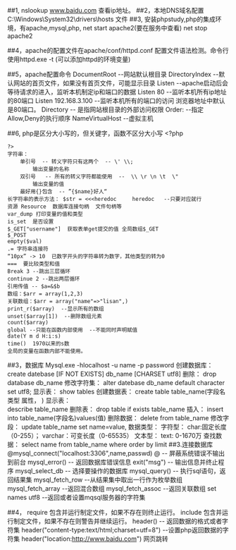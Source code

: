 ##1, nslookup www.baidu.com 查看ip地址。
##2，本地DNS域名配置 C:\Windows\System32\drivers\hosts 文件
##3, 安装phpstudy,php的集成环境，有apache,mysql,php,
	net start apache2(要在服务中查看)
	net stop apache2

##4，apache的配置文件在apache/conf/httpd.conf
	配置文件语法检测。命令行使用httpd.exe -t (可以添加httpd的环境变量)
	
##5，apache配置命令
	DocumentRoot --网站默认根目录
	DirectoryIndex --默认网站的首页文件，如果没有首页文件，可能显示目录
	Listen --apache启动后会等待请求的进入，监听本机制定ip和端口的数据
		Listen 80  --监听本机所有ip地址的80端口
		Listen 192.168.3.100  --监听本机所有的端口的访问
		浏览器地址中默认是80端口。
	Directory  -- 是指网站根目录的外部访问权限
	Order:  --指定Allow,Deny的执行顺序
	NameVirtualHost  --虚拟主机
	
##6, php是区分大小写的，但关键字，函数不区分大小写
	<?php
	
	?>
	字符串：
		单引号  -- 转义字符只有这两个  -- \' \\;
			输出变量的名称
		双引号   -- 所有的转义字符都能使用  --  \\ \r \n \t  \"
			输出变量的值
		最好用{}包含  -- ”{$name}好人“
	长字符串的表示方法： $str = <<<heredoc     heredoc   --只要对应就行
	资源 Resource  数据库连接句柄  文件句柄等
	var_dump 打印变量的值和类型
	is_set  是否设置
	$_GET["username"]  获取表单get提交的值 全局数组$_GET
	$_POST
	empty($val)
	.= 字符串连接符
	“10px” -> 10  已数字开头的字符串转为数字，其他类型的转为0
	===  要比较类型和值
	Break 3 --跳出三层循环
	continue 2 --跳出两层循环
	引用传值 -- $a=&$b
	数组：$arr = array(1,2,3)
	关联数组：$arr = array("name"=>"lisan",)
	print_r($array)  --显示所有的数组
	unset($array[1])  --删除数组元素
	count($array)
	global --只能在函数内部使用  --不能同时声明赋值
	date(Y m d H:i:s)
	time()  1970以来的s数
	全局的变量在函数内部不能使用。
	
##3，数据库
	Mysql.exe -hlocalhost -u name -p password
	创建数据库：
		create datebase [IF NOT EXISTS] db_name [CHARSET utf8]
	删除：
		drop database db_name
	修改字符集：
		alter datebase db_name default character set utf8;
	显示表：
		show tables
	创建数据表：
		create table table_name(字段名 类型 属性， )
	显示表：	
		describe table_name
	删除表：
		drop table if exists table_name
	插入：
		insert into table_name(字段名)values(值)
	删除数据：
		delete from table_name 
	修改字段：
		update table_name set name=value,
	数据类型：
		字符型：
			char:固定长度（0-255）；
			varchar：可变长度（0-65535）
		文本型：
			text: 0-1670万
	查找数据：
		select name from table_name where  order by limit
##3.连接数据库
		@mysql_connect("localhost:3306",name,passwd)
		@  -- 屏蔽系统错误不输出到前台
		mysql_error()  -- 返回数据库错误信息
		exit("msg")  --  输出信息并终止程序
		mysql_select_db -- 选择要操作的数据库
		mysql_query()   -- 执行sql语句，返回结果集
		mysql_fetch_row --从结果集中取出一行作为枚举数组
		mysql_fetch_array --返回混合数组
		mysql_fetch_assoc  --返回关联数组
		set names utf8  --返回或者设置mqsql服务器的字符集
		
##4，
	require 包含并运行制定文件，如果不存在则终止运行。
	include 包含并运行制定文件，如果不存在则警告并继续运行。
	header()  -- 返回数据的格式或者字符集 
		header("content-type:text/html;charset=utf=8") --设置php返回数据的字符集
		header("location:http://www.baidu.com") 网页跳转










		

	
	
	
	
	
	
	
	
	
	
	
	
	
	
	
	
	
	
	
	
	
	
	
	
	